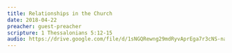 ```yaml
---
title: Relationships in the Church
date: 2018-04-22
preacher: guest-preacher
scripture: 1 Thessalonians 5:12-15
audio: https://drive.google.com/file/d/1sNGQRewng29mdRyvAprEga7r3cNS-naR/view
---
```

